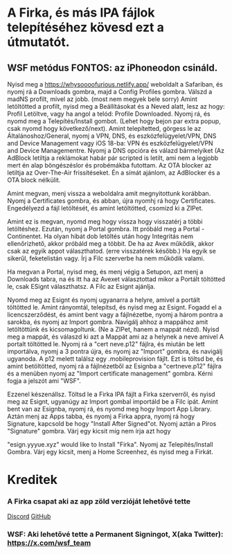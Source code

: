 # A Firka, és más IPA fájlok telepítéséhez kövesd ezt a útmutatót.

## WSF metódus **FONTOS**: az iPhoneodon csináld.

Nyisd meg a https://whysoooofurious.netlify.app/ weboldalt a Safariban, és nyomj rá a Downloads gombra, majd a Config Profiles gombra. Válszd a madNS profilt, mivel az jobb. (most nem megyek bele sorry) Amint letöltötted a profilt, nyisd meg a Beállításokat és a Neved alatt, lesz az hogy: Profil Letöltve, vagy ha angol a telód: Profile Downloaded. Nyomj rá, és nyomd meg a Telepítés/Install gombot. (Lehet hogy bejon par extra popup, csak nyomd hogy következő/next). Amint telepítetted, görgess le az Általánoshoz/General, nyomj a VPN, DNS, és eszközfelügyelet/VPN, DNS and Device Management vagy iOS 18-ba: VPN és eszközfelügyelet/VPN and Device Managementre. Nyomj a DNS opcióra és válazd bármelyiket (Az AdBlock letiltja a reklámokat habár pár scripted is letilt, ami nem a legjobb mert én alap böngészéslor és probémákba futottam. Az OTA blocker az letiltja az Over-The-Air frissítéseket. Én a símát ajánlom, az AdBlocker és a OTA block nélkülit. 

Amint megvan, menj vissza a weboldalra amit megnyitottunk korábban. Nyomj a Certificates gombra, és abban, újra nyomhj rá hogy Certificates. Engedélyezd a fájl letöltését, és amint letöltötted, csomizd ki a ZIPet. 

Amint ez is megvan, nyomd meg hogy vissza hogy visszatérj a többi letöltéshez. Ezután, nyomj a Portal gombra. Itt próbáld meg a Portal - Continentet. Ha olyan hibát dob letöltés után hogy Integritás nem ellenőrizhető, akkor próbáld meg a többit. De ha az Avex műkődik, akkor csak az egyik appot választhatod. (erre visszatérek később.) Ha egyik se sikerűl, feketelistán vagy. Írj a Filc szerverbe ha nem működik valami.

Ha megvan a Portal, nyisd meg, és menj végig a Setupon, azt menj a Downloads tabra, na és itt ha az Avexet választottad mikor a Portált töltötted le, csak ESignt választhatsz. A Filc az Esignt ajánlja.

Nyomd meg az Esignt és nyomj ugyanarra a helyre, amivel a portált töltötted le. Amint rányomtál, telepítsd, és nyisd meg az Esignt. Fogadd el a licencszerződést, és amint bent vagy a fájlnézetbe, nyomj a három pontra a sarokba, és nyomj az Import gombra. Navigálj ahhoz a mappához amit letöltöttünk és kicsomagoltunk. (Ne a ZIPet, hanem a mappát nézd). Nyisd meg a mappát, és válaszd ki azt a Mappát ami az a helynek a neve amivel A portalt töltötted le. Nyomj rá a "cert neve.p12" fájlra, és miután be lett importálva, nyomj a 3 pontra újra, és nyomj az "Import" gombra, és navigálj ugyanoda. A p12 melett találsz egy .mobileprovision fájlt. Ezt is töltsd be, és amint betöltötted, nyomj rá a fájlnézetből az Esignba a "certneve.p12" fájlra és a menüben nyomj az "Import certificate management" gombra. Kérni fogja a jelszót ami "WSF".

Ezzenel készenállsz. Töltsd le a Firka IPA fájlt a Firka szerverről, és nyisd meg az Esignt, ugyanúgy az Import gombal importáld be a Filc ipát. Amint bent van az Esignba, nyomj rá, és nyomd meg hogy Import App Library. Aztán menj az Apps tabba, és nyomj a Firka appra, nyomj rá hogy Signature, kapcsold be hogy "Install After Signed"ot. Nyomj aztán a Piros "Signature" gombra. Várj egy kicsit míg nem írja azt hogy

"esign.yyyue.xyz" would like to Install "Firka". Nyomj az Telepítés/Install Gombra. Várj egy kicsit, menj a Home Screenhez, és nyisd meg a Firkát. 

# Kreditek
### A Firka csapat aki az app zöld verzióját lehetővé tette
[Discord](https://discord.gg/6awUPSMFKe) [GitHub](https://github.com/QwIT-Development/app-legacy)
### WSF: Aki lehetővé tette a Permanent Signingot, X(aka Twitter): https://x.com/wsf_team
